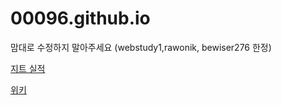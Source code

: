 # 00096.github.io
맘대로 수정하지 말아주세요 (webstudy1,rawonik, bewiser276 한정)
  

<a href = "http://jeet.kr/intro/performance/read.jsp?reqPageNo=1&scategory_fk=61&no=145">지트 실적</a>

<a href = "https://github.com/00096/00096.github.io/wiki">위키</a>
